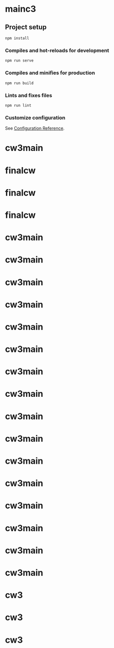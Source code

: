 # mainc3

## Project setup
```
npm install
```

### Compiles and hot-reloads for development
```
npm run serve
```

### Compiles and minifies for production
```
npm run build
```

### Lints and fixes files
```
npm run lint
```

### Customize configuration
See [Configuration Reference](https://cli.vuejs.org/config/).
# cw3main
# finalcw
# finalcw
# finalcw
# cw3main
# cw3main
# cw3main
# cw3main
# cw3main
# cw3main
# cw3main
# cw3main
# cw3main
# cw3main
# cw3main
# cw3main
# cw3main
# cw3main
# cw3main
# cw3main
# cw3
# cw3
# cw3
